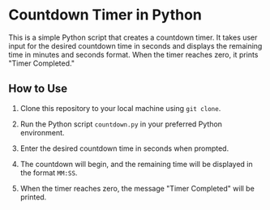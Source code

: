 # Countdown Timer in Python

This is a simple Python script that creates a countdown timer. It takes user input for the desired countdown time in seconds and displays the remaining time in minutes and seconds format. When the timer reaches zero, it prints "Timer Completed."

## How to Use

1. Clone this repository to your local machine using `git clone`.

2. Run the Python script `countdown.py` in your preferred Python environment.

3. Enter the desired countdown time in seconds when prompted.

4. The countdown will begin, and the remaining time will be displayed in the format `MM:SS`.

5. When the timer reaches zero, the message "Timer Completed" will be printed.

